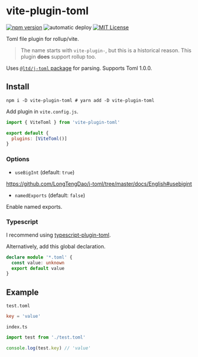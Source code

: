 # vite-plugin-toml

[![npm version](https://badge.fury.io/js/vite-plugin-toml.svg)](https://badge.fury.io/js/vite-plugin-toml) ![automatic deploy](https://github.com/sapphi-red/vite-plugin-toml/workflows/automatic%20deploy/badge.svg) [![MIT License](http://img.shields.io/badge/license-MIT-blue.svg?style=flat)](LICENSE)

Toml file plugin for rollup/vite.

> The name starts with `vite-plugin-`, but this is a historical reason.
> This plugin **does** support rollup too.

Uses [`@ltd/j-toml` package](https://www.npmjs.com/package/@ltd/j-toml) for parsing.
Supports Toml 1.0.0.

## Install

```shell
npm i -D vite-plugin-toml # yarn add -D vite-plugin-toml
```

Add plugin in `vite.config.js`.

```js
import { ViteToml } from 'vite-plugin-toml'

export default {
  plugins: [ViteToml()]
}
```

### Options

- `useBigInt` (default: `true`)

https://github.com/LongTengDao/j-toml/tree/master/docs/English#usebigint

- `namedExports` (default: `false`)

Enable named exports.

### Typescript

I recommend using [typescript-plugin-toml](https://github.com/sapphi-red/typescript-plugin-toml).

Alternatively, add this global declaration.

```ts
declare module '*.toml' {
  const value: unknown
  export default value
}
```

## Example

`test.toml`

```toml
key = 'value'
```

`index.ts`

```ts
import test from './test.toml'

console.log(test.key) // 'value'
```

